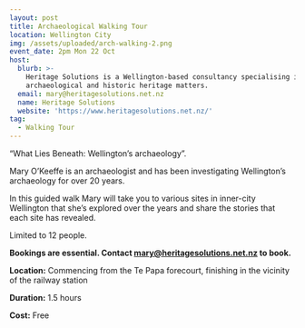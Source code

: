 ```yaml
---
layout: post
title: Archaeological Walking Tour
location: Wellington City
img: /assets/uploaded/arch-walking-2.png
event_date: 2pm Mon 22 Oct
host:
  blurb: >-
    Heritage Solutions is a Wellington-based consultancy specialising in
    archaeological and historic heritage matters.
  email: mary@heritagesolutions.net.nz
  name: Heritage Solutions
  website: 'https://www.heritagesolutions.net.nz/'
tag:
  - Walking Tour
---
```

“What Lies Beneath: Wellington’s archaeology”.

Mary O’Keeffe is an archaeologist and has been investigating Wellington’s archaeology for over 20 years.

In this guided walk Mary will take you to various sites in inner-city Wellington that she’s explored over the years and share the stories that each site has revealed.

Limited to 12 people. 

**Bookings are essential. Contact mary@heritagesolutions.net.nz to book.**

**Location:** Commencing from the Te Papa forecourt, finishing in the vicinity of the railway station

**Duration:** 1.5 hours

**Cost:** Free
